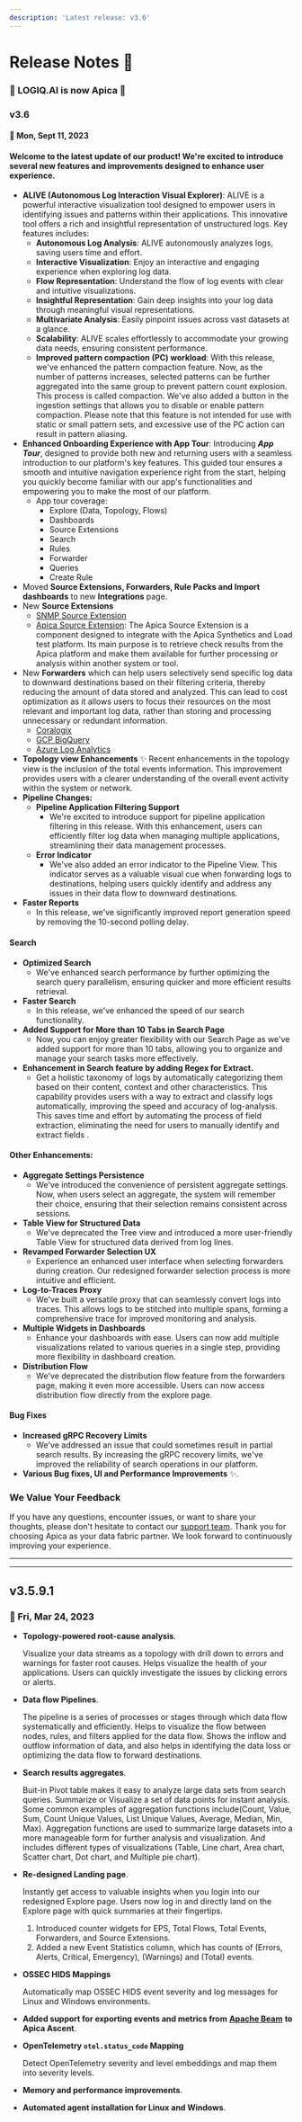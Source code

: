 ```yaml
---
description: 'Latest release: v3.6'
---
```


# Release Notes 🚀

### 🎉 LOGIQ.AI is now Apica 🎉

### v3.6

#### 📅 Mon, Sept 11, 2023

#### Welcome to the latest update of our product! We're excited to introduce several new features and improvements designed to enhance user experience.

* **ALIVE (Autonomous Log Interaction Visual Explorer)**: ALIVE is a powerful interactive visualization tool designed to empower users in identifying issues and patterns within their applications. This innovative tool offers a rich and insightful representation of unstructured logs. Key features includes:
  * **Autonomous Log Analysis**: ALIVE autonomously analyzes logs, saving users time and effort.
  * **Interactive Visualization**: Enjoy an interactive and engaging experience when exploring log data.
  * **Flow Representation**: Understand the flow of log events with clear and intuitive visualizations.
  * **Insightful Representation**: Gain deep insights into your log data through meaningful visual representations.
  * **Multivariate Analysis**: Easily pinpoint issues across vast datasets at a glance.
  * **Scalability**: ALIVE scales effortlessly to accommodate your growing data needs, ensuring consistent performance.
  * **Improved pattern compaction (PC) workload**: With this release, we've enhanced the pattern compaction feature. Now, as the number of patterns increases, selected patterns can be further aggregated into the same group to prevent pattern count explosion. This process is called compaction. We've also added a button in the ingestion settings that allows you to disable or enable pattern compaction. Please note that this feature is not intended for use with static or small pattern sets, and excessive use of the PC action can result in pattern aliasing.
* **Enhanced Onboarding Experience with App Tour**: Introducing _**App Tour**_, designed to provide both new and returning users with a seamless introduction to our platform's key features. This guided tour ensures a smooth and intuitive navigation experience right from the start, helping you quickly become familiar with our app's functionalities and empowering you to make the most of our platform.
  * App tour coverage:
    * Explore (Data, Topology, Flows)
    * Dashboards
    * Source Extensions
    * Search
    * Rules
    * Forwarder
    * Queries
    * Create Rule
* Moved **Source Extensions, Forwarders, Rule Packs and Import dashboards** to new **Integrations** page.
* New **Source Extensions**
  * [SNMP Source Extension](https://docs.logiq.ai/integrations/snmp)
  * [Apica Source Extension](https://docs.logiq.ai/integrations/apica-synthetic-monitoring): The Apica Source Extension is a component designed to integrate with the Apica Synthetics and Load test platform. Its main purpose is to retrieve check results from the Apica platform and make them available for further processing or analysis within another system or tool.
* New **Forwarders** which can help users selectively send specific log data to downward destinations based on their filtering criteria, thereby reducing the amount of data stored and analyzed. This can lead to cost optimization as it allows users to focus their resources on the most relevant and important log data, rather than storing and processing unnecessary or redundant information.
  * [Coralogix](https://logflow-docs.logiq.ai/forwarding-to-monitoring-tools/coralogix-forwarding)
  * [GCP BigQuery](https://logflow-docs.logiq.ai/forwarding-to-data-warehouse/gcp-bigquery)
  * [Azure Log Analytics](https://logflow-docs.logiq.ai/forwarding-to-monitoring-tools/azure-log-analytics-forwarding)
* **Topology view Enhancements** ✨ Recent enhancements in the topology view is the inclusion of the total events information. This improvement provides users with a clearer understanding of the overall event activity within the system or network.
* **Pipeline Changes:**
  * **Pipeline Application Filtering Support**
    * We're excited to introduce support for pipeline application filtering in this release. With this enhancement, users can efficiently filter log data when managing multiple applications, streamlining their data management processes.
  * **Error Indicator**
    * We've also added an error indicator to the Pipeline View. This indicator serves as a valuable visual cue when forwarding logs to destinations, helping users quickly identify and address any issues in their data flow to downward destinations.
* **Faster Reports**
  * In this release, we've significantly improved report generation speed by removing the 10-second polling delay.

#### Search

* **Optimized Search**
  * We've enhanced search performance by further optimizing the search query parallelism, ensuring quicker and more efficient results retrieval.
* **Faster Search**
  * In this release, we've enhanced the speed of our search functionality.
* **Added Support for More than 10 Tabs in Search Page**
  * Now, you can enjoy greater flexibility with our Search Page as we've added support for more than 10 tabs, allowing you to organize and manage your search tasks more effectively.
* **Enhancement in Search feature by adding Regex for Extract.**
  * Get a holistic taxonomy of logs by automatically categorizing them based on their content, context and other characteristics. This capability provides users with a way to extract and classify logs automatically, improving the speed and accuracy of log-analysis. This saves time and effort by automating the process of field extraction, eliminating the need for users to manually identify and extract fields .

#### Other Enhancements:

* **Aggregate Settings Persistence**
  * We've introduced the convenience of persistent aggregate settings. Now, when users select an aggregate, the system will remember their choice, ensuring that their selection remains consistent across sessions.
* **Table View for Structured Data**
  * We've deprecated the Tree view and introduced a more user-friendly Table View for structured data derived from log lines.
* **Revamped Forwarder Selection UX**
  * Experience an enhanced user interface when selecting forwarders during creation. Our redesigned forwarder selection process is more intuitive and efficient.
* **Log-to-Traces Proxy**
  * We've built a versatile proxy that can seamlessly convert logs into traces. This allows logs to be stitched into multiple spans, forming a comprehensive trace for improved monitoring and analysis.
* **Multiple Widgets in Dashboards**
  * Enhance your dashboards with ease. Users can now add multiple visualizations related to various queries in a single step, providing more flexibility in dashboard creation.
* **Distribution Flow**
  * We've deprecated the distribution flow feature from the forwarders page, making it even more accessible. Users can now access distribution flow directly from the explore page.

#### Bug Fixes

* **Increased gRPC Recovery Limits**
  * We've addressed an issue that could sometimes result in partial search results. By increasing the gRPC recovery limits, we've improved the reliability of search operations in our platform.
* **Various Bug fixes, UI and Performance Improvements** ✨.

### We Value Your Feedback

If you have any questions, encounter issues, or want to share your thoughts, please don't hesitate to contact our [support team](mailto:support@apica.io). Thank you for choosing Apica as your data fabric partner. We look forward to continuously improving your experience.

***

***

## v3.5.9.1 <a href="#uversionv359u" id="uversionv359u"></a>

### **📅 Fri, Mar 24, 2023**

*   **Topology-powered root-cause analysis**.

    Visualize your data streams as a topology with drill down to errors and warnings for faster root causes. Helps visualize the health of your applications. Users can quickly investigate the issues by clicking errors or alerts.
*   **Data flow Pipelines**.

    The pipeline is a series of processes or stages through which data flow systematically and efficiently. Helps to visualize the flow between nodes, rules, and filters applied for the data flow. Shows the inflow and outflow information of data, and also helps in identifying the data loss or optimizing the data flow to forward destinations.
*   **Search results aggregates**.

    Buit-in Pivot table makes it easy to analyze large data sets from search queries. Summarize or Visualize a set of data points for instant analysis. Some common examples of aggregation functions include(Count, Value, Sum, Count Unique Values, List Unique Values, Average, Median, Min, Max). Aggregation functions are used to summarize large datasets into a more manageable form for further analysis and visualization. And includes different types of visualizations (Table, Line chart, Area chart, Scatter chart, Dot chart, and Multiple pie chart).
*   **Re-designed Landing page**.

    Instantly get access to valuable insights when you login into our redesigned Explore page. Users now log in and directly land on the Explore page with quick summaries at their fingertips.

    1. Introduced counter widgets for EPS, Total Flows, Total Events, Forwarders, and Source Extensions.
    2. Added a new Event Statistics column, which has counts of (Errors, Alerts, Critical, Emergency), (Warnings) and (Total) events.
*   **OSSEC HIDS Mappings**

    Automatically map OSSEC HIDS event severity and log messages for Linux and Windows environments.
* **Added support for exporting events and metrics from** [**Apache Beam**](https://docs.logiq.ai/integrations/apache-beam) **to Apica Ascent**.
*   **OpenTelemetry `otel.status_code` Mapping**

    Detect OpenTelemetry severity and level embeddings and map them into severity levels.
* **Memory and performance improvements**.
* **Automated agent installation for Linux and Windows**.
